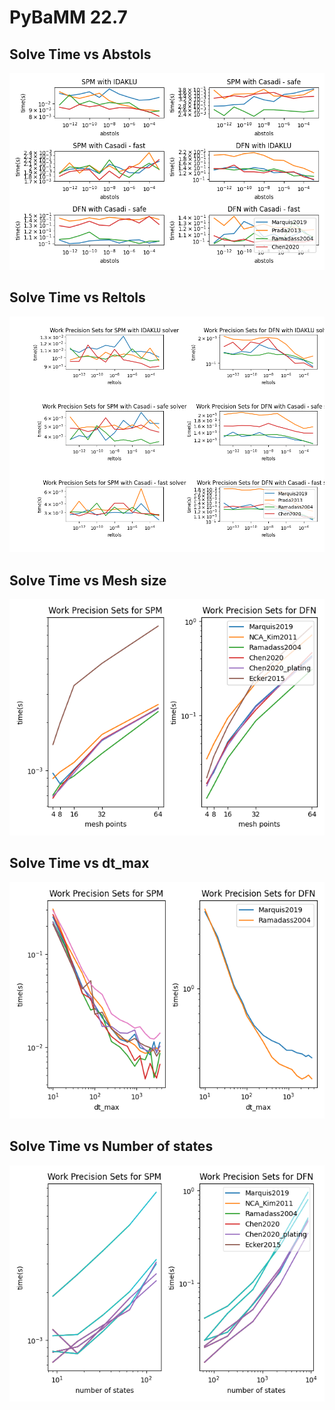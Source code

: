 # PyBaMM 22.7
## Solve Time vs Abstols
<img src='./benchmark_images/time_vs_abstols_22.7.png'>

## Solve Time vs Reltols
<img src='./benchmark_images/time_vs_reltols_22.6.png'>

## Solve Time vs Mesh size
<img src='./benchmark_images/time_vs_mesh_size_22.6.png'>

## Solve Time vs dt_max
<img src='./benchmark_images/time_vs_dt_max_22.6.png'>

## Solve Time vs Number of states
<img src='./benchmark_images/time_vs_no_of_states_22.6.png'>